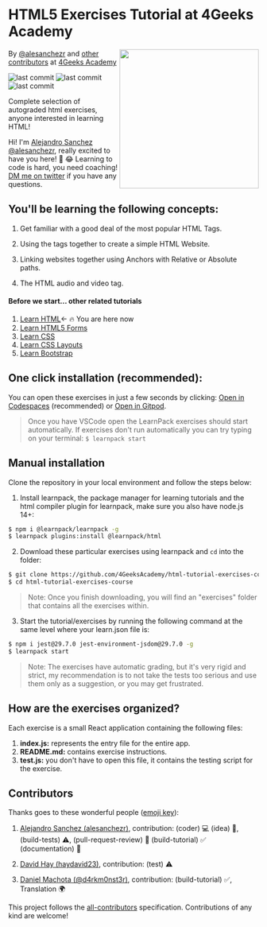 <!-- hide -->
# HTML5 Exercises Tutorial at 4Geeks Academy
<a href="https://www.4geeksacademy.co"><img height="280" align="right" src="https://github.com/learnpack/html-tutorial-exercises-course/blob/master/HTML-badge.png"></a>

By [@alesanchezr](https://twitter.com/alesanchezr) and [other contributors](https://github.com/4GeeksAcademy/html-tutorial-exercises-course/graphs/contributors) at [4Geeks Academy](https://4geeksacademy.co/)

<p>
<img alt="last commit" src="https://img.shields.io/github/last-commit/4geeksacademy/javascript-arrays-exercises-tutorial" class="text-center" />
<img alt="last commit" src="https://img.shields.io/badge/build_by-Developers-blue" class="text-center" />
<img alt="last commit" src="https://img.shields.io/twitter/follow/4geeksacademy?style=social&logo=twitter" class="text-center" />
</p>

Complete selection of autograded html exercises, anyone interested in learning HTML!
      
Hi! I'm [Alejandro Sanchez @alesanchezr](https://github.com/alesanchezr), really excited to have you here! 🎉 😂 Learning to code is hard, you need coaching! [DM me on twitter](https://twitter.com/alesanchezr) if you have any questions.

<!-- endhide -->

## You'll be learning the following concepts:

1. Get familiar with a good deal of the most popular HTML Tags.

2. Using the tags together to create a simple HTML Website.

3. Linking websites together using Anchors with Relative or Absolute paths.

4. The HTML audio and video tag.

<!-- hide -->

#### Before we start... other related tutorials

<ol>
  <li><a href="https://github.com/4GeeksAcademy/html-tutorial-exercises-course">Learn HTML</a>← 🔥 You are here now</li>
  <li><a href="https://github.com/4GeeksAcademy/html-forms-tutorial-exercises">Learn HTML5 Forms</a></li>
  <li><a href="https://github.com/4GeeksAcademy/css-tutorial-exercises-course">Learn CSS</a></li>
  <li><a href="https://github.com/4GeeksAcademy/css-layouts-tutorial-exercises">Learn CSS Layouts</a></li>
  <li><a href="https://github.com/4GeeksAcademy/bootstrap-exercises-tutorial">Learn Bootstrap</a></li>
</ol>

## One click installation (recommended):

You can open these exercises in just a few seconds by clicking: [Open in Codespaces](https://github.com/codespaces/new/?repo=4GeeksAcademy/html-tutorial-exercises-course) (recommended) or [Open in Gitpod](https://gitpod.io#https://github.com/4GeeksAcademy/html-tutorial-exercises-course.git).

> Once you have VSCode open the LearnPack exercises should start automatically. If exercises don't run automatically you can try typing on your terminal: `$ learnpack start`

## Manual installation

Clone the repository in your local environment and follow the steps below:

1. Install learnpack, the package manager for learning tutorials and the html compiler plugin for learnpack, make sure you also have node.js 14+:

```sh
$ npm i @learnpack/learnpack -g
$ learnpack plugins:install @learnpack/html
```

2. Download these particular exercises using learnpack and `cd` into the folder:

```sh
$ git clone https://github.com/4GeeksAcademy/html-tutorial-exercises-course
$ cd html-tutorial-exercises-course
```

> Note: Once you finish downloading, you will find an "exercises" folder that contains all the exercises within.

3. Start the tutorial/exercises by running the following command at the same level where your learn.json file is:

```sh
$ npm i jest@29.7.0 jest-environment-jsdom@29.7.0 -g
$ learnpack start
```

<!-- endhide -->

> Note: The exercises have automatic grading, but it's very rigid and strict, my recommendation is to not take the tests too serious and use them only as a suggestion, or you may get frustrated.

## How are the exercises organized?

Each exercise is a small React application containing the following files:

1. **index.js:** represents the entry file for the entire app.
2. **README.md:** contains exercise instructions.
3. **test.js:** you don't have to open this file, it contains the testing script for the exercise.

## Contributors
 
Thanks goes to these wonderful people ([emoji key](https://github.com/kentcdodds/all-contributors#emoji-key)):

1. [Alejandro Sanchez (alesanchezr)](https://github.com/alesanchezr), contribution: (coder) :computer: (idea) 🤔, (build-tests) :warning:, (pull-request-review) :eyes: (build-tutorial) ✅ (documentation) 📖

2. [David Hay (haydavid23)](https://github.com/haydavid23), contribution: (test) ⚠️

3. [Daniel Machota (@d4rkm0nst3r)](https://github.com/d4rkm0nst3r), contribution: (build-tutorial) ✅, Translation 🌍

This project follows the [all-contributors](https://github.com/kentcdodds/all-contributors) specification. Contributions of any kind are welcome!
